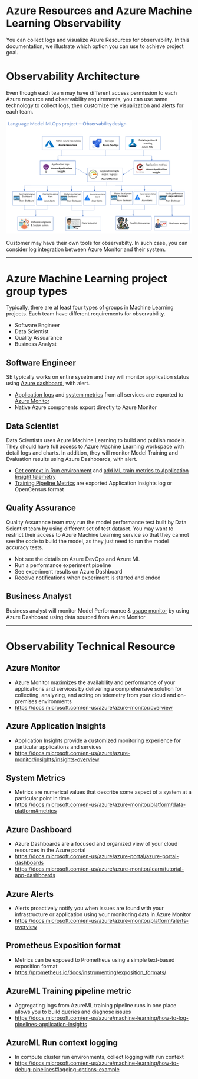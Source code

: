 # Azure Resources and Azure Machine Learning Observability

You can collect logs and visualize Azure Resources for observability. In this documentation, we illustrate which option you can use to achieve project goal.

# Observability Architecture

Even though each team may have different access permission to each Azure resource and observability requirements, you can use same technology to collect logs, then customize the visualization and alerts for each team.

![Observability-choice](../media/observability-choice.png)

Customer may have their own tools for observabilty. In such case, you can consider log integration between Azure Monitor and their system.
___

# Azure Machine Learning project group types

Typically, there are at least four types of groups in Machine Learning projects. Each team have different requirements for observability.

- Software Engineer
- Data Scientist
- Quality Assuarance
- Business Analyst

## Software Engineer

SE typically works on entire sysetm and they will monitor application status using [Azure dashboard](https://docs.microsoft.com/en-us/azure/azure-monitor/learn/tutorial-app-dashboards), with alert.

- [Application logs](https://docs.microsoft.com/en-us/azure/azure-monitor/insights/insights-overview) and [system metrics](https://docs.microsoft.com/en-us/azure/azure-monitor/platform/data-platform#metrics) from all services are exported to [Azure Monitor](https://docs.microsoft.com/en-us/azure/azure-monitor/overview)
- Native Azure components export directly to Azure Monitor

## Data Scientist

Data Scientists uses Azure Machine Learning to build and publish models. They should have full access to Azure Machine Learning workspace with detail logs and charts. In addition, they will monitor Model Training and Evaluation results using Azure Dashboards, with alert.

- [Get context in Run environment](https://docs.microsoft.com/en-us/azure/machine-learning/how-to-train-with-datasets#directly-access-datasets-in-your-script) and [add ML train metrics to Application Insight telemetry](https://docs.microsoft.com/en-us/azure/machine-learning/how-to-debug-pipelines#logging-options-example)
- [Training Pipeline Metrics](https://docs.microsoft.com/en-us/azure/machine-learning/how-to-log-pipelines-application-insights) are exported Application Insights log or OpenCensus format

## Quality Assurance

Quality Assurance team may run the model performance test built by Data Scientist team by using different set of test dataset. You may want to restrict their access to Azure Machine Learning service so that they cannot see the code to build the model, as they just need to run the model accuracy tests. 

- Not see the details on Azure DevOps and Azure ML
- Run a performance experiment pipeline
- See experiment results on Azure Dashboard
- Receive notifications when experiment is started and ended

## Business Analyst

Business analyst will monitor Model Performance & [usage monitor](https://docs.microsoft.com/en-us/azure/azure-monitor/platform/usage-estimated-costs) by using Azure Dashboard using data sourced from Azure Monitor

___
# Observability Technical Resource

## Azure Monitor

- Azure Monitor maximizes the availability and performance of your applications and services by delivering a comprehensive solution for collecting, analyzing, and acting on telemetry from your cloud and on-premises environments
- https://docs.microsoft.com/en-us/azure/azure-monitor/overview

## Azure Application Insights

- Application Insights provide a customized monitoring experience for particular applications and services
- https://docs.microsoft.com/en-us/azure/azure-monitor/insights/insights-overview

## System Metrics

- Metrics are numerical values that describe some aspect of a system at a particular point in time. 
- https://docs.microsoft.com/en-us/azure/azure-monitor/platform/data-platform#metrics

## Azure Dashboard

- Azure Dashboards are a focused and organized view of your cloud resources in the Azure portal
- https://docs.microsoft.com/en-us/azure/azure-portal/azure-portal-dashboards
- https://docs.microsoft.com/en-us/azure/azure-monitor/learn/tutorial-app-dashboards

## Azure Alerts

- Alerts proactively notify you when issues are found with your infrastructure or application using your monitoring data in Azure Monitor
- https://docs.microsoft.com/en-us/azure/azure-monitor/platform/alerts-overview

## Prometheus Exposition format

- Metrics can be exposed to Prometheus using a simple text-based exposition format
- https://prometheus.io/docs/instrumenting/exposition_formats/

## AzureML Training pipeline metric

- Aggregating logs from AzureML training pipeline runs in one place allows you to build queries and diagnose issues
- https://docs.microsoft.com/en-us/azure/machine-learning/how-to-log-pipelines-application-insights

## AzureML Run context logging

- In compute cluster run environments, collect logging with run context
- https://docs.microsoft.com/en-us/azure/machine-learning/how-to-debug-pipelines#logging-options-example
